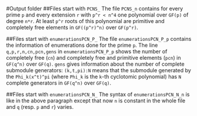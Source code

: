 #Output folder
##Files start with `PCNS_`
The file `PCNS_n` contains for every prime `p` and every extension `r` 
with `p^r < n^4` one polynomial over `GF(p)` of degree `n*r`. 
At least `p^r` roots of this polynomial are 
primitive and completely free elements in `GF((p^r)^n)` over `GF(p^r)`.

##Files start with `enumerationsPCN_P_`
The file `enumerationsPCN_P_p` contains the information of enumerations 
done for the prime `p`. The line `q,p,r,n,cn,pcn,gens` in 
`enumerationsPCN_P_p` shows the number of completely free (`cn`) and
completely free and primitive elements (`pcn`) in `GF(q^n)` over `GF(q)`.
`gens` gives information about the number of complete submodule generators:
`(k,t,pi):N` means that the submodule generated by the `Phi_k(x^t)^pi` 
(where `Phi_k` is the `k`-th cyclotomic polynomial) has `N` 
complete generators in `GF(q^n)` over `GF(q)`.

##Files start with `enumerationsPCN_N_`
The syntax of `enumerationsPCN_N_n` is like in the above paragraph except that 
now `n` is constant in the whole file and `q` (resp. `p` and `r`) varies.
